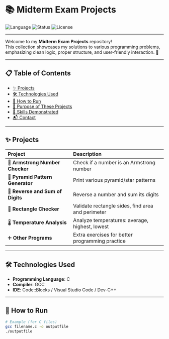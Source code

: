# 📚 Midterm Exam Projects

![Language](https://img.shields.io/badge/Language-C-blue?style=for-the-badge)
![Status](https://img.shields.io/badge/Status-Completed-brightgreen?style=for-the-badge)
![License](https://img.shields.io/badge/License-Free-lightgrey?style=for-the-badge)

---

Welcome to my **Midterm Exam Projects** repository!  
This collection showcases my solutions to various programming problems, emphasizing clean logic, proper structure, and user-friendly interaction. 🚀

---

## 📋 Table of Contents

- [✨ Projects](#-projects)
- [🛠️ Technologies Used](#-technologies-used)
- [📂 How to Run](#-how-to-run)
- [🎯 Purpose of These Projects](#-purpose-of-these-projects)
- [🧠 Skills Demonstrated](#-skills-demonstrated)
- [📬 Contact](#-contact)

---

## ✨ Projects

| Project | Description |
|:---|:---|
| 🔢 **Armstrong Number Checker** | Check if a number is an Armstrong number |
| 🔺 **Pyramid Pattern Generator** | Print various pyramid/star patterns |
| 🔄 **Reverse and Sum of Digits** | Reverse a number and sum its digits |
| 🧮 **Rectangle Checker** | Validate rectangle sides, find area and perimeter |
| 🌡️ **Temperature Analysis** | Analyze temperatures: average, highest, lowest |
| ➕ **Other Programs** | Extra exercises for better programming practice |

---

## 🛠️ Technologies Used

- **Programming Language**: C
- **Compiler**: GCC
- **IDE**: Code::Blocks / Visual Studio Code / Dev-C++

---

## 📂 How to Run

```bash
# Example (for C files)
gcc filename.c -o outputfile
./outputfile
